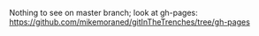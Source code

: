 Nothing to see on master branch; look at gh-pages: https://github.com/mikemoraned/gitInTheTrenches/tree/gh-pages
